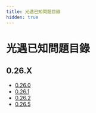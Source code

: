 ```yaml
---
title: 光遇已知問題目錄
hidden: true
---
```

# 光遇已知問題目錄
## 0.26.X
- [0.26.0](./0.26.0)
- [0.26.1](./0.26.1)
- [0.26.2](./0.26.2)
- [0.26.5](./0.26.5)